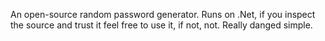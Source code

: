 An open-source random password generator. Runs on .Net, if you inspect the source and trust it feel free to use it, if not, not. Really danged simple.